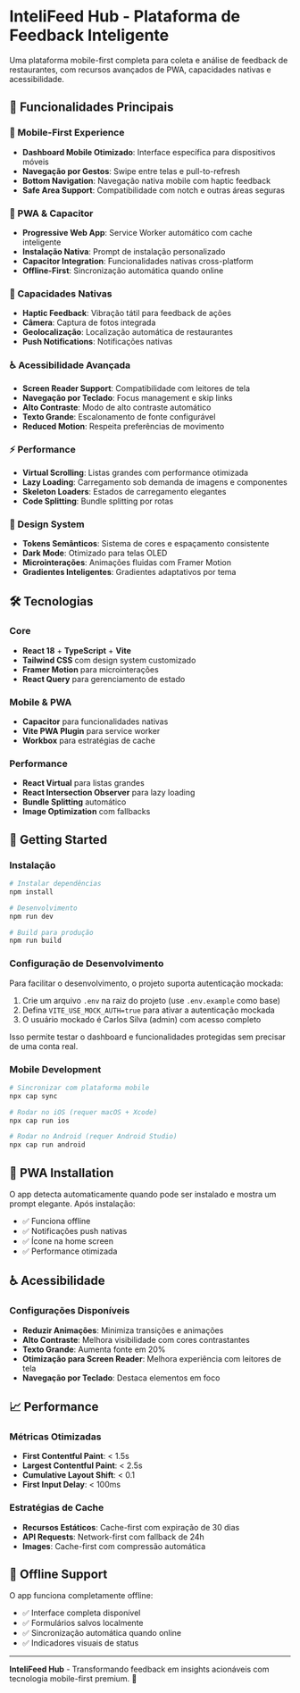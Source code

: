 # InteliFeed Hub - Plataforma de Feedback Inteligente

Uma plataforma mobile-first completa para coleta e análise de feedback de restaurantes, com recursos avançados de PWA, capacidades nativas e acessibilidade.

## 🚀 Funcionalidades Principais

### 📱 Mobile-First Experience
- **Dashboard Mobile Otimizado**: Interface específica para dispositivos móveis
- **Navegação por Gestos**: Swipe entre telas e pull-to-refresh
- **Bottom Navigation**: Navegação nativa mobile com haptic feedback
- **Safe Area Support**: Compatibilidade com notch e outras áreas seguras

### 🔧 PWA & Capacitor
- **Progressive Web App**: Service Worker automático com cache inteligente
- **Instalação Nativa**: Prompt de instalação personalizado
- **Capacitor Integration**: Funcionalidades nativas cross-platform
- **Offline-First**: Sincronização automática quando online

### 🎯 Capacidades Nativas
- **Haptic Feedback**: Vibração tátil para feedback de ações
- **Câmera**: Captura de fotos integrada
- **Geolocalização**: Localização automática de restaurantes
- **Push Notifications**: Notificações nativas

### ♿ Acessibilidade Avançada
- **Screen Reader Support**: Compatibilidade com leitores de tela
- **Navegação por Teclado**: Focus management e skip links
- **Alto Contraste**: Modo de alto contraste automático
- **Texto Grande**: Escalonamento de fonte configurável
- **Reduced Motion**: Respeita preferências de movimento

### ⚡ Performance
- **Virtual Scrolling**: Listas grandes com performance otimizada
- **Lazy Loading**: Carregamento sob demanda de imagens e componentes
- **Skeleton Loaders**: Estados de carregamento elegantes
- **Code Splitting**: Bundle splitting por rotas

### 🎨 Design System
- **Tokens Semânticos**: Sistema de cores e espaçamento consistente
- **Dark Mode**: Otimizado para telas OLED
- **Microinterações**: Animações fluidas com Framer Motion
- **Gradientes Inteligentes**: Gradientes adaptativos por tema

## 🛠️ Tecnologias

### Core
- **React 18** + **TypeScript** + **Vite**
- **Tailwind CSS** com design system customizado
- **Framer Motion** para microinterações
- **React Query** para gerenciamento de estado

### Mobile & PWA
- **Capacitor** para funcionalidades nativas
- **Vite PWA Plugin** para service worker
- **Workbox** para estratégias de cache

### Performance
- **React Virtual** para listas grandes
- **React Intersection Observer** para lazy loading
- **Bundle Splitting** automático
- **Image Optimization** com fallbacks

## 🚀 Getting Started

### Instalação
```bash
# Instalar dependências
npm install

# Desenvolvimento
npm run dev

# Build para produção
npm run build
```

### Configuração de Desenvolvimento

Para facilitar o desenvolvimento, o projeto suporta autenticação mockada:

1. Crie um arquivo `.env` na raiz do projeto (use `.env.example` como base)
2. Defina `VITE_USE_MOCK_AUTH=true` para ativar a autenticação mockada
3. O usuário mockado é Carlos Silva (admin) com acesso completo

Isso permite testar o dashboard e funcionalidades protegidas sem precisar de uma conta real.

### Mobile Development
```bash
# Sincronizar com plataforma mobile
npx cap sync

# Rodar no iOS (requer macOS + Xcode)
npx cap run ios

# Rodar no Android (requer Android Studio)
npx cap run android
```

## 📱 PWA Installation

O app detecta automaticamente quando pode ser instalado e mostra um prompt elegante. Após instalação:

- ✅ Funciona offline
- ✅ Notificações push nativas
- ✅ Ícone na home screen
- ✅ Performance otimizada

## ♿ Acessibilidade

### Configurações Disponíveis
- **Reduzir Animações**: Minimiza transições e animações
- **Alto Contraste**: Melhora visibilidade com cores contrastantes
- **Texto Grande**: Aumenta fonte em 20%
- **Otimização para Screen Reader**: Melhora experiência com leitores de tela
- **Navegação por Teclado**: Destaca elementos em foco

## 📈 Performance

### Métricas Otimizadas
- **First Contentful Paint**: < 1.5s
- **Largest Contentful Paint**: < 2.5s
- **Cumulative Layout Shift**: < 0.1
- **First Input Delay**: < 100ms

### Estratégias de Cache
- **Recursos Estáticos**: Cache-first com expiração de 30 dias
- **API Requests**: Network-first com fallback de 24h
- **Images**: Cache-first com compressão automática

## 🔄 Offline Support

O app funciona completamente offline:
- ✅ Interface completa disponível
- ✅ Formulários salvos localmente
- ✅ Sincronização automática quando online
- ✅ Indicadores visuais de status

---

**InteliFeed Hub** - Transformando feedback em insights acionáveis com tecnologia mobile-first premium. 🚀
